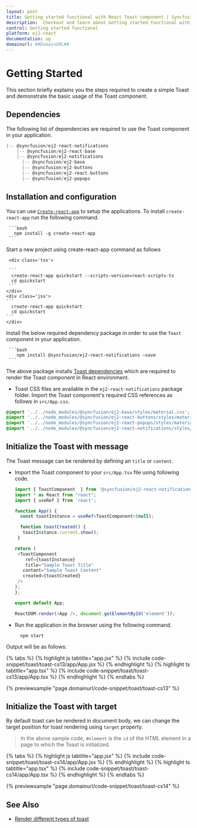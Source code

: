 ```yaml
---
layout: post
title: Getting started functional with React Toast component | Syncfusion
description:  Checkout and learn about Getting started functional with React Toast component of Syncfusion Essential JS 2 and more details.
control: Getting started functional 
platform: ej2-react
documentation: ug
domainurl: ##DomainURL##
---
```


# Getting Started

This section briefly explains you the steps required to create a simple Toast and demonstrate the basic usage of the Toast component.

## Dependencies

The following list of dependencies are required to use the Toast component in your application.

```javascript
|-- @syncfusion/ej2-react-notifications
    |-- @syncfusion/ej2-react-base
    |-- @syncfusion/ej2-notifications
      |-- @syncfusion/ej2-base
      |-- @syncfusion/ej2-buttons
      |-- @syncfusion/ej2-react-buttons
      |-- @syncfusion/ej2-popups
```

## Installation and configuration

You can use [`Create-react-app`](https://github.com/facebookincubator/create-react-app) to setup the applications. To install `create-react-app` run the following command.

     ```bash
       npm install -g create-react-app
     ```

Start a new project using create-react-app command as follows

     <div class='tsx'>

     ```
      create-react-app quickstart --scripts-version=react-scripts-ts
      cd quickstart
     ```
    </div>
    <div class='jsx'>
    ```
      create-react-app quickstart
      cd quickstart
    ```
    </div>

Install the below required dependency package in order to use the `Toast` component in your application.

     ```bash
        npm install @syncfusion/ej2-react-notifications –save
     ```

The above package installs [Toast dependencies](#dependencies) which are required
 to render the Toast component in React environment.

* Toast CSS files are available in the `ej2-react-notifications` package folder.
Import the Toast component's required CSS references as follows in `src/App.css`.

```css
@import '../../node_modules/@syncfusion/ej2-base/styles/material.css';
@import '../../node_modules/@syncfusion/ej2-react-buttons/styles/material.css';
@import '../../node_modules/@syncfusion/ej2-react-popups/styles/material.css';
@import '../../node_modules/@syncfusion/ej2-react-notifications/styles/material.css';
```

## Initialize the Toast with message

The Toast message can be rendered by defining an `title` or `content`.

* Import the Toast component to your `src/App.tsx` file using following code.

     ```ts
     import { ToastComponent  } from '@syncfusion/ej2-react-notifications';
     import * as React from "react";
     import { useRef } from 'react';

    function App() {
       const toastInstance = useRef<ToastComponent>(null);

       function toastCreated() {
        toastInstance.current.show();
      }

   return (
      <ToastComponent
         ref={toastInstance}
         title="Sample Toast Title"
        content="Sample Toast Content"
        created={toastCreated}
      />
    );
   };

  export default App;

   ReactDOM.render(<App />, document.getElementById('element'));

  ```

* Run the application in the browser using the following command.

    ```
      npm start
    ```

Output will be as follows:

{% tabs %}
{% highlight js tabtitle="app.jsx" %}
{% include code-snippet/toast/toast-cs13/app/App.jsx %}
{% endhighlight %}
{% highlight ts tabtitle="app.tsx" %}
{% include code-snippet/toast/toast-cs13/app/App.tsx %}
{% endhighlight %}
{% endtabs %}

 {% previewsample "page.domainurl/code-snippet/toast/toast-cs13" %}

## Initialize the Toast with target

By default toast can be rendered in document body, we can change the target position for toast rendering using `target` property.

> In the above sample code, `#element` is the `id` of the HTML element in a page to which the Toast is initialized.

{% tabs %}
{% highlight js tabtitle="app.jsx" %}
{% include code-snippet/toast/toast-cs14/app/App.jsx %}
{% endhighlight %}
{% highlight ts tabtitle="app.tsx" %}
{% include code-snippet/toast/toast-cs14/app/App.tsx %}
{% endhighlight %}
{% endtabs %}

 {% previewsample "page.domainurl/code-snippet/toast/toast-cs14" %}

## See Also

* [Render different types of toast](./how-to/show-different-types-of-toast/)